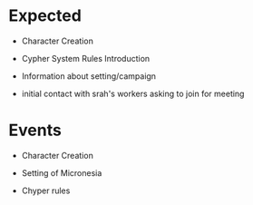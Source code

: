 
# Expected

- Character Creation

- Cypher System Rules Introduction

- Information about setting/campaign

- initial contact with srah's workers asking to join for meeting


# Events

- Character Creation

- Setting of Micronesia

- Chyper rules 
